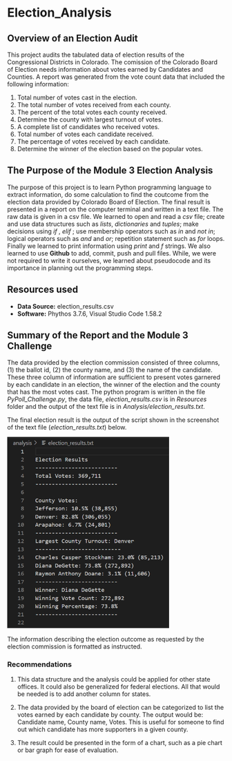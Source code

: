 # Election_Analysis
## Overview of an Election Audit
This project audits the tabulated data of election results of the Congressional Districts in Colorado. The comission of the Colorado Board of Election needs information about votes earned by Candidates and Counties. A report was generated from the vote count data that included the following information:

1. Total number of votes cast in the election.
2. The total number of votes received from each county. 
3. The percent of the total votes each county received. 
4. Determine the county with largest turnout of votes.
5. A complete list of candidates who received votes.
6. Total number of votes each candidate received.
7. The percentage of votes received by each candidate.
8. Determine the winner of the election based on the popular votes. 

## The Purpose of the Module 3 Election Analysis 
  The purpose of this project is to learn Python programming language to extract information, do some calculation to find the coutcome from the election data provided by Colorado Board of Election. The final result is presented in a report on the computer terminal and written in a text file. The raw data is given in a csv file. We learned to open and read a _csv_ file; create and use data structures such as _lists_,  _dictionaries_ and _tuples_; make decisions using _if_ , _elif_ ; use membership operators such as _in_ and _not in_; logical operators such as _and_ and _or_; repetition statement such as _for_ loops. Finally we learned to print  information using _print_ and _f_ strings. We also learned to use **Github** to add, commit, push and pull files. While, we were not required to write it ourselves, we learned about pseudocode and its importance in planning out the programming steps.

## Resources used
- **Data Source:** election_results.csv
- **Software:** Phythos 3.7.6, Visual Studio Code 1.58.2 


## Summary of the Report and the Module 3 Challenge
 The data provided by the election commission consisted of three columns, (1) the ballot id, (2) the county name, and (3) the name of the candidate. These three column of information are sufficient to present votes garnered by each candidate in an election, the winner of the election and the county that has the most votes cast. The python program is written in the file *PyPoll_Challenge.py*, the data file, *election_results.csv* is in *Resources* folder and the output of the text file is in *Analysis/election_results.txt*. 
 
 The final election result is the output of the script shown in the screenshot of the text file (_election_results.txt_) below. 

<img src='./resources/Election_results_textfile_photo.png' width = 375 >
  
The information describing the election outcome as requested by the election commission is formatted as instructed.

### Recommendations

1. This data structure and the analysis could be applied for other state offices.  It could also be generalized for federal elections. All that would be needed is to add another column for states.

 2. The data provided by the board of election can be categorized to list the votes earned by each candidate by county. The output would be: Candidate name, County name, Votes. This is useful for someone to find out which candidate has more supporters in a given county. 

3. The result could be presented in the form of a chart, such as a pie chart or bar graph for ease of evaluation.